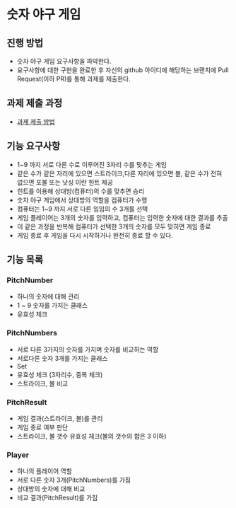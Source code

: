 # 숫자 야구 게임
## 진행 방법
* 숫자 야구 게임 요구사항을 파악한다.
* 요구사항에 대한 구현을 완료한 후 자신의 github 아이디에 해당하는 브랜치에 Pull Request(이하 PR)를 통해 과제를 제출한다.

## 과제 제출 과정
* [과제 제출 방법](https://github.com/next-step/nextstep-docs/tree/master/precourse)



## 기능 요구사항
- 1~9 까지 서로 다른 수로 이루어진 3자리 수를 맞추는 게임
- 같은 수가 같은 자리에 있으면 스트라이크,다른 자리에 있으면 볼, 같은 수가 전혀 없으면 포볼 또는 낫싱 이란 힌트 제공
- 힌트를 이용해 상대방(컴퓨터)의 수를 맞추면 승리
- 숫자 야구 게임에서 상대방의 역할을 컴퓨터가 수행
- 컴퓨터는 1~9 까지 서로 다른 임임의 수 3개를 선택
- 게임 플레이어는 3개의 숫자를 입력하고, 컴퓨터는 입력한 숫자에 대한 결과를 추출
- 이 같은 과정을 반복해 컴퓨터가 선택한 3개의 숫자를 모두 맞히면 게임 종료
- 게임 종료 후 게임을 다시 시작하거나 완전히 종료 할 수 있다.


## 기능 목록
### PitchNumber
- 하나의 숫자에 대해 관리
- 1 ~ 9 숫자를 가지는 클래스
- 유효성 체크


### PitchNumbers
- 서로 다른 3가지의 숫자를 가지며 숫자를 비교하는 역할
- 서로다른 숫자 3개를 가지는 클래스
- Set<PitchNumber> 
- 유효성 체크 (3자리수, 중복 체크)
- 스트라이크, 볼 비교


### PitchResult
- 게임 결과(스트라이크, 볼)를 관리
- 게임 종료 여부 판단
- 스트라이크, 볼 갯수 유효성 체크(볼의 갯수의 합은 3 이하)


### Player
- 하나의 플레이어 역할
- 서로 다른 숫자 3개(PitchNumbers)를 가짐
- 상대방의 숫자에 대해 비교
- 비교 결과(PitchResult)를 가짐

